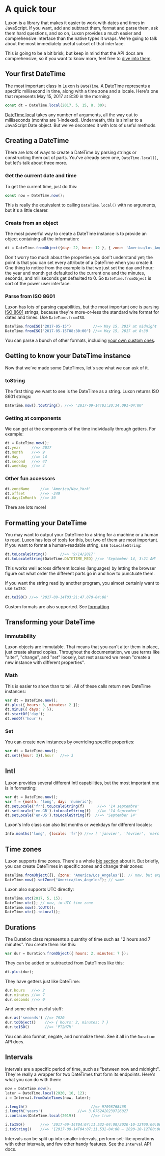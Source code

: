 # A quick tour

Luxon is a library that makes it easier to work with dates and times in JavaScript. If you want, add and subtract them, format and parse them, ask them hard questions, and so on, Luxon provides a much easier and comprehensive interface than the native types it wraps. We're going to talk about the most immediately useful subset of that interface.

This is going to be a bit brisk, but keep in mind that the API docs are comprehensive, so if you want to know more, feel free to [dive into them](https://tonysamperi.github.io/ts-luxon/docs/).

## Your first DateTime

The most important class in Luxon is `DateTime`. A DateTime represents a specific millisecond in time, along with a time zone and a locale. Here's one that represents May 15, 2017 at 8:30 in the morning:

```js
const dt = DateTime.local(2017, 5, 15, 8, 30);
```

[DateTime.local](../class/src/datetime.js~DateTime.html#static-method-local) takes any number of arguments, all the way out to milliseconds (months are 1-indexed). Underneath, this is similar to a JavaScript Date object. But we've decorated it with lots of useful methods.

## Creating a DateTime

There are lots of ways to create a DateTime by parsing strings or constructing them out of parts. You've already seen one, `DateTime.local()`, but let's talk about three more.

### Get the current date and time

To get the current time, just do this:

```js
const now = DateTime.now();
```

This is really the equivalent to calling `DateTime.local()` with no arguments, but it's a little clearer.

### Create from an object

The most powerful way to create a DateTime instance is to provide an object containing all the information:

```js
dt = DateTime.fromObject({day: 22, hour: 12 }, { zone: 'America/Los_Angeles', numberingSystem: 'beng'})
```

Don't worry too much about the properties you don't understand yet; the point is that you can set every attribute of a DateTime when you create it. One thing to notice from the example is that we just set the day and hour; the year and month get defaulted to the current one and the minutes, seconds, and milliseconds get defaulted to 0. So `DateTime.fromObject` is sort of the power user interface.

### Parse from ISO 8601

Luxon has lots of parsing capabilities, but the most important one is parsing [ISO 8601](https://en.wikipedia.org/wiki/ISO_8601) strings, because they're more-or-less the standard wire format for dates and times. Use `DateTime.fromISO`.


```js
DateTime.fromISO("2017-05-15")          //=> May 15, 2017 at midnight
DateTime.fromISO("2017-05-15T08:30:00") //=> May 15, 2017 at 8:30
```

You can parse a bunch of other formats, including [your own custom ones](parsing.md).

## Getting to know your DateTime instance

Now that we've made some DateTimes, let's see what we can ask of it.

### toString

The first thing we want to see is the DateTime as a string. Luxon returns ISO 8601 strings:

```js
DateTime.now().toString(); //=> '2017-09-14T03:20:34.091-04:00'
```

### Getting at components

We can get at the components of the time individually through getters. For example:

```js
dt = DateTime.now();
dt.year     //=> 2017
dt.month    //=> 9
dt.day      //=> 14
dt.second   //=> 47
dt.weekday  //=> 4
```

### Other fun accessors

```js
dt.zoneName     //=> 'America/New_York'
dt.offset       //=> -240
dt.daysInMonth  //=> 30
```

There are lots more!

## Formatting your DateTime

You may want to output your DateTime to a string for a machine or a human to read. Luxon has lots of tools for this, but two of them are most important. If you want to format a human-readable string, use `toLocaleString`:

```js
dt.toLocaleString()      //=> '9/14/2017'
dt.toLocaleString(DateTime.DATETIME_MED) //=> 'September 14, 3:21 AM'
```

This works well across different locales (languages) by letting the browser figure out what order the different parts go in and how to punctuate them.

If you want the string read by another program, you almost certainly want to use `toISO`:

```js
dt.toISO() //=> '2017-09-14T03:21:47.070-04:00'
```

Custom formats are also supported. See [formatting](formatting).

## Transforming your DateTime

### Immutability

Luxon objects are immutable. That means that you can't alter them in place, just create altered copies. Throughout the documentation, we use terms like "alter", "change", and "set" loosely, but rest assured we mean "create a new instance with different properties".

### Math

This is easier to show than to tell. All of these calls return new DateTime instances:

```js
var dt = DateTime.now();
dt.plus({ hours: 3, minutes: 2 });
dt.minus({ days: 7 });
dt.startOf('day');
dt.endOf('hour');
```

### Set

You can create new instances by overriding specific properties:

```js
var dt = DateTime.now();
dt.set({hour: 3}).hour   //=> 3
```

## Intl

Luxon provides several different Intl capabilities, but the most important one is in formatting:

```js
var dt = DateTime.now();
var f = {month: 'long', day: 'numeric'};
dt.setLocale('fr').toLocaleString(f)      //=> '14 septembre'
dt.setLocale('en-GB').toLocaleString(f)   //=> '14 September'
dt.setLocale('en-US').toLocaleString(f)  //=> 'September 14'
```

Luxon's Info class can also list months or weekdays for different locales:

```js
Info.months('long', {locale: 'fr'}) //=> [ 'janvier', 'février', 'mars', 'avril', ... ]
```

## Time zones

Luxon supports time zones. There's a whole [big section](zones) about it. But briefly, you can create DateTimes in specific zones and change their zones:

```js
DateTime.fromObject({}, {zone: 'America/Los_Angeles'}); // now, but expressed in LA's local time
DateTime.now().setZone("America/Los_Angeles"); // same
```

Luxon also supports UTC directly:

```js
DateTime.utc(2017, 5, 15);
DateTime.utc(); // now, in UTC time zone
DateTime.now().toUTC();
DateTime.utc().toLocal();
```

## Durations

The Duration class represents a quantity of time such as "2 hours and 7 minutes". You create them like this:

```js
var dur = Duration.fromObject({ hours: 2, minutes: 7 });
```

They can be added or subtracted from DateTimes like this:

```js
dt.plus(dur);
```

They have getters just like DateTime:

```js
dur.hours   //=> 2
dur.minutes //=> 7
dur.seconds //=> 0
```

And some other useful stuff:

```js
dur.as('seconds') //=> 7620
dur.toObject()    //=> { hours: 2, minutes: 7 }
dur.toISO()       //=> 'PT2H7M'
```

You can also format, negate, and normalize them. See it all in the `Duration` API docs.

## Intervals

Intervals are a specific period of time, such as "between now and midnight". They're really a wrapper for two DateTimes that form its endpoints. Here's what you can do with them:

```js
now = DateTime.now();
later = DateTime.local(2020, 10, 12);
i = Interval.fromDateTimes(now, later);

i.length()                             //=> 97098768468
i.length('years')                //=> 3.0762420239726027
i.contains(DateTime.local(2019))       //=> true

i.toISO()       //=> '2017-09-14T04:07:11.532-04:00/2020-10-12T00:00:00.000-04:00'
i.toString()    //=> '[2017-09-14T04:07:11.532-04:00 – 2020-10-12T00:00:00.000-04:00)
```

Intervals can be split up into smaller intervals, perform set-like operations with other intervals, and few other handy features. See the `Interval` API docs.

